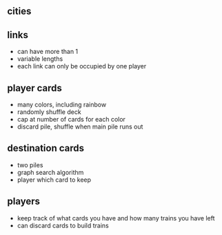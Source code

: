 ## cities

## links
- can have more than 1
- variable lengths
- each link can only be occupied by one player
 
## player cards
- many colors, including rainbow
- randomly shuffle deck
- cap at number of cards for each color
- discard pile, shuffle when main pile runs out

## destination cards
- two piles
- graph search algorithm
- player which card to keep

## players
- keep track of what cards you have and how many trains you have left
- can discard cards to build trains